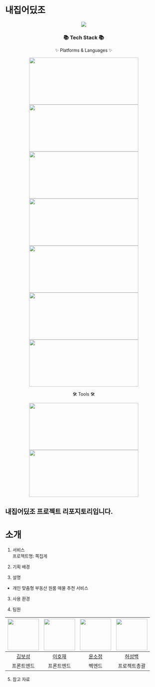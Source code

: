 # 내집어딨조
<div align=center>
	<img src="https://capsule-render.vercel.app/api?type=waving&color=auto&height=200&section=header&text=내집어딨조&fontSize=100" />	
</div>
<div align=center>
	<h3>📚 Tech Stack 📚</h3>
	<p>✨ Platforms & Languages ✨</p>
</div>
<div align="center">
	<img src="https://img.shields.io/badge/HTML5-E34F26?style=flat&logo=HTML5&logoColor=white" width='350px'; height='150px';/>
	<img src="https://img.shields.io/badge/CSS3-1572B6?style=flat&logo=CSS3&logoColor=white" width='350px'; height='150px';/>
	<img src="https://img.shields.io/badge/JavaScript-F7DF1E?style=flat&logo=JavaScript&logoColor=white" width='350px'; height='150px';/>
	<br>
	<img src="https://img.shields.io/badge/Python-3776AB?style=flat&logo=Python&logoColor=white" width='350px'; height='150px';/></a>
	<img src="https://img.shields.io/badge/Oracle%20SQL-F80000?style=flat&logo=Oracle&logoColor=white" width='350px'; height='150px';/>
	<img src="https://img.shields.io/badge/Django-092E20?style=flat&logo=Django&logoColor=white" width='350px'; height='150px';/>
	<img src="https://img.shields.io/badge/Bootstrap-7952B3?style=flat&logo=Bootstrap&logoColor=white" width='350px'; height='150px';/>
</div>
<div align=center>
	<p>🛠 Tools 🛠</p>
</div>
<div align=center>
	<img src="https://img.shields.io/badge/Visual%20Studio%20Code-007ACC?style=flat&logo=VisualStudioCode&logoColor=white" width='350px'; height='150px';/>
  	<img src="https://img.shields.io/badge/Jupyter%20Notebook-F37626?style=flat&logo=Jupyter&logoColor=white"width='350px'; height='150px';/></a>
	<br>

</div>
<h2>내집어딨조 프로젝트 리포지토리입니다.</h2>

# 소개

1. 서비스  
프로젝트명: 쪽집게

2. 기획 배경  


2. 설명  
- 개인 맞춤형 부동산 원룸 매물 추천 서비스

3. 사용 환경  

4. 팀원   

|<img src="https://thumb.mt.co.kr/06/2022/08/2022080510591029236_1.jpg" width="100">|<img src="https://pbs.twimg.com/media/DdCRW8NU0AEVjw6?format=jpg&name=4096x4096" width="100">|<img src="https://cdn.k-trendynews.com/news/photo/202211/149873_204830_240.jpg" width="100">|<img src="https://cdn.lecturernews.com/news/photo/202211/112681_346644_4230.jpg" width="100">|
|:---:|:---:|:---:|:---:|
|[김보성](https://github.com/heavenlyview)|[이호재](https://github.com/rurxnrk1234)|[윤소정](https://github.com/sso8910)|[허성백](https://github.com/sungbaekheo)|
|프론트엔드|프론트엔드|벡엔드|프로젝트총괄|  

5. 참고 자료  


